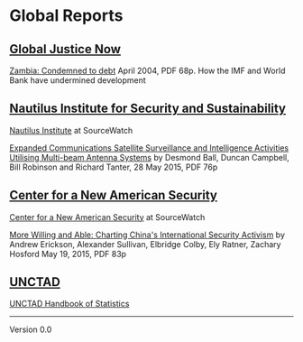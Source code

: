 
# Global Reports 

## [Global Justice Now](http://www.globaljustice.org.uk/)

[Zambia: Condemned to debt](http://www.globaljustice.org.uk/resources/zambia-condemned-debt) 
April 2004, PDF 68p. How the IMF and World Bank have undermined development


## [Nautilus Institute for Security and Sustainability](http://nautilus.org/)

[Nautilus Institute](http://www.sourcewatch.org/index.php/Nautilus_Institute) at SourceWatch

[Expanded Communications Satellite Surveillance and Intelligence Activities Utilising Multi-beam Antenna Systems](http://nautilus.org/napsnet/napsnet-special-reports/expanded-communications-satellite-surveillance-and-intelligence-activities-utilising-multi-beam-antenna-systems/) by Desmond Ball, Duncan Campbell, Bill Robinson and Richard Tanter, 
28 May 2015, PDF 76p 


## [Center for a New American Security](http://www.cnas.org/)

[Center for a New American Security](http://www.sourcewatch.org/index.php/Center_for_a_New_American_Security) at SourceWatch


[More Willing and Able: Charting China's International Security Activism](http://www.cnas.org/more-willing-and-able)
by Andrew Erickson, Alexander Sullivan, Elbridge Colby, Ely Ratner, Zachary Hosford
May 19, 2015, PDF 83p


## [UNCTAD](http://unctad.org)

[UNCTAD Handbook of Statistics](http://unctad.org/en/Pages/Publications/Handbook-of-Statistics.aspx)



-----

Version 0.0


